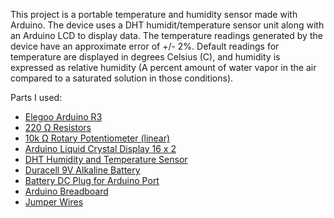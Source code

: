This project is a portable temperature and humidity sensor made with Arduino. The device uses a DHT humidit/temperature sensor unit along with an Arduino LCD to display data. The temperature readings generated by the device have an approximate error of +/- 2%. Default readings for temperature are displayed in degrees Celsius (C), and humidity is expressed as relative humidity (A percent amount of water vapor in the air compared to a saturated solution in those conditions).

Parts I used:
  - [Elegoo Arduino R3](https://www.amazon.com/ELEGOO-Board-ATmega328P-ATMEGA16U2-Compliant/dp/B01EWOE0UU/ref=asc_df_B01EWOE0UU/?tag=hyprod-20&linkCode=df0&hvadid=309751315916&hvpos=&hvnetw=g&hvrand=4488256504051342368&hvpone=&hvptwo=&hvqmt=&hvdev=c&hvdvcmdl=&hvlocint=&hvlocphy=9032043&hvtargid=pla-455309014075&psc=1&tag=&ref=&adgrpid=67183599252&hvpone=&hvptwo=&hvadid=309751315916&hvpos=&hvnetw=g&hvrand=4488256504051342368&hvqmt=&hvdev=c&hvdvcmdl=&hvlocint=&hvlocphy=9032043&hvtargid=pla-455309014075)
  - [220 Ω Resistors](https://octopart.com/cf14jt220r-stackpole+electronics-19205441)
  - [10k Ω Rotary Potentiometer (linear)](https://octopart.com/p160kn-0qd15b10k-bi+technologies-7159713)
  - [Arduino Liquid Crystal Display 16 x 2](https://www.amazon.com/HiLetgo-Display-Backlight-Controller-Character/dp/B00HJ6AFW6/ref=asc_df_B00HJ6AFW6/?tag=hyprod-20&linkCode=df0&hvadid=312322349988&hvpos=&hvnetw=g&hvrand=14931874782676687298&hvpone=&hvptwo=&hvqmt=&hvdev=c&hvdvcmdl=&hvlocint=&hvlocphy=9032043&hvtargid=pla-585256965018&psc=1)
  - [DHT Humidity and Temperature Sensor](https://octopart.com/385-adafruit+industries-30399591)
  - [Duracell 9V Alkaline Battery](https://www.homedepot.com/p/Duracell-Coppertop-9-Volt-Alkaline-Batteries-4-Pack-004133302963/100351419?source=shoppingads&locale=en-US)
  - [Battery DC Plug for Arduino Port](https://www.amazon.com/5pack-Battery-2-1mm-Arduino-Corpco/dp/B01AXIEDX8/ref=asc_df_B01AXIEDX8/?tag=hyprod-20&linkCode=df0&hvadid=216539509836&hvpos=&hvnetw=g&hvrand=5820135942384459629&hvpone=&hvptwo=&hvqmt=&hvdev=c&hvdvcmdl=&hvlocint=&hvlocphy=9032043&hvtargid=pla-379652093404&psc=1)
  - [Arduino Breadboard](https://www.amazon.com/EL-CP-003-Breadboard-Solderless-Distribution-Connecting/dp/B01EV6LJ7G/ref=asc_df_B01EV6LJ7G/?tag=hyprod-20&linkCode=df0&hvadid=216591984952&hvpos=&hvnetw=g&hvrand=6823304992414581986&hvpone=&hvptwo=&hvqmt=&hvdev=c&hvdvcmdl=&hvlocint=&hvlocphy=9032043&hvtargid=pla-368202573973&psc=1)
  - [Jumper Wires](https://www.amazon.com/Elegoo-EL-CP-004-Multicolored-Breadboard-arduino/dp/B01EV70C78/ref=asc_df_B01EV70C78/?tag=hyprod-20&linkCode=df0&hvadid=222785939698&hvpos=&hvnetw=g&hvrand=6080427177716865567&hvpone=&hvptwo=&hvqmt=&hvdev=c&hvdvcmdl=&hvlocint=&hvlocphy=9032043&hvtargid=pla-362913641420&psc=1)
